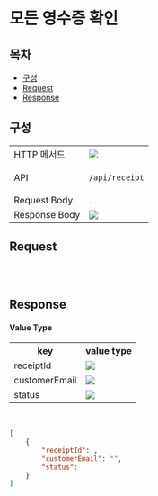 # 모든 영수증 확인

## 목차

- [구성](#구성)
- [Request](#request)
- [Response](#response)

## 구성

<table>
<tr>
  <td>HTTP 메서드</td>
  <td>
    <img src="https://img.shields.io/badge/GET-green">
  </td>
</tr>
<tr>
  <td>API</td>
  <td>

  `/api/receipt`

  </td>
</tr>
<tr>
  <td>Request Body</td>
  <td>
    .
  </td>
</tr>
<tr>
  <td>Response Body</td>
  <td>
    <img src="https://img.shields.io/badge/JSON-purple">
  </td>
</tr>
</table>

## Request

```json

```

<br/>

## Response

#### Value Type 
<table>
<tr>
  <th>key</th>
  <th>value type</th>
</tr>
<tr>
    <td>receiptId</td>
    <td><img src="https://img.shields.io/badge/number-grey"></td>
</tr>
<tr>
    <td>customerEmail</td>
    <td><img src="https://img.shields.io/badge/string-grey"></td>
</tr>
<tr>
    <td>status</td>
    <td><img src="https://img.shields.io/badge/number-grey"></td>
</tr>
</table>

<br/>

```json
[
    {
        "receiptId": ,
        "customerEmail": "",
        "status": 
    }
]
```

<br/>
